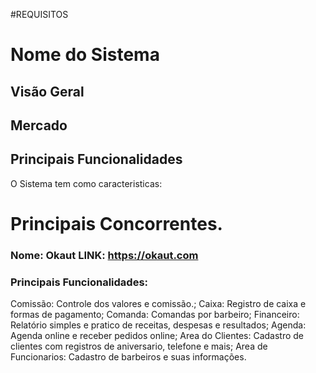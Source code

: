 #REQUISITOS
# Nome do Sistema #

## Visão Geral ##

## Mercado ##

## Principais Funcionalidades ##
O Sistema tem como caracteristicas:

# Principais Concorrentes.

### Nome: Okaut LINK: https://okaut.com

### Principais Funcionalidades: 
Comissão: Controle dos valores e comissão.;
Caixa: Registro de caixa e formas de pagamento;
Comanda: Comandas por barbeiro;
Financeiro: Relatório simples e pratico de receitas, despesas e resultados;
Agenda: Agenda online e receber pedidos online;
Area do Clientes: Cadastro de clientes com registros de aniversario, telefone e mais;
Area de Funcionarios: Cadastro de barbeiros e suas informações. 
